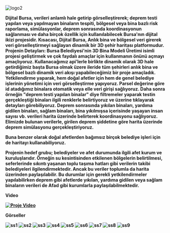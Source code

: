 
![logo2](https://github.com/tahaerel/Deprem_Hackathon/assets/63150746/5864572a-e66c-4b7f-ba21-994f59ee6c87)


<b>Dijital Bursa<b>, verileri anlamlı hale getirip görselleştirerek; deprem testi yapılan veya yapılmayan binaların tespiti, bölgesel veya bina bazlı risk raporlama, simülasyonlar, deprem sonrasında koordinasyonun sağlanması ve daha birçok özellik için kullanılabilecek Bursa'nın dijital ikizi projesidir.
Kısacası, Dijital Bursa, Anlık bina ve bölgesel veri girerek veri görselleştirmeyi sağlayan dinamik bir 3D şehir haritası platformudur. 
Projenin Detayları:
Bursa Belediyesi'nin 3D Bina Modeli Üretimi isimli projesi geliştirmek ve çok faydalı amaçlar için kullanmanın önünü açmayı amaçlıyoruz. Kullanacağımız api’lerle birlikte dinamik olarak 3D hale getirdiğimiz başta Bursa olmak üzere ileride tüm şehirleri anlık bina ve bölgesel bazlı dinamik veri akışı yapabileceğimiz bir proje amaçladık. Yetkilendirme yaparak, hem doğal afetler için hem de genel belediye işlerinin yönetimi için veri görselleştirme yapıyoruz. Parsel değerine göre id atadığımız binalara otomatik veya elle veri girişi sağlıyoruz. Daha sonra örneğin "deprem testi yapılan binalar" diye filtremeler yaparak testin gerçekleştiği binaları ilgili renklerle belirtiyoruz ve üzerine tıklayarak detayları görebiliyoruz. Deprem sonrasında yıkılan binaları, yardıma gidilen binaları, sağlam binaları, bina yıkılmışsa içerisinde yaşayan insan sayısı vb. verileri harita üzerinde belirterek koordinasyonu sağlıyoruz.
Elimizde bulunan verilerle, girilen deprem şiddetine göre harita üzerinde deprem simülasyonu gerçekleştiriyoruz.

Buna benzer olarak doğal afetlerden bağımsız birçok belediye işleri için de haritayı kullanabiliyoruz.


Projenin hedef grubu; belediyeler ve afet durumunda ilgili afet kurum ve kuruluşlarıdır. Örneğin su kesintisinden etkilenen bölgelerin belirtilmesi, seferlerinde sıkıntı yaşanan toplu taşıma hatları gibi verilerin takibi belediyeleri ilgilendirmektedir. Ancak bu veriler toplumla da harita üzerinden paylaşılabilir. Bu durumlar için gerekli yetkilendirmeler yapılabilirken deprem gibi afetlerde yıkılan, yardıma gidilen veya sağlam binaların verileri de Afad gibi kurumlarla paylaşılabilmektedir. 

<b>Video<b>

[![Proje Video](https://github.com/tahaerel/Deprem_Hackathon/assets/63150746/0c24234b-7ecf-41f7-ae7a-53ed88d6c013)](https://www.youtube.com/watch?v=g0TgwjZZ8Jc)

<b>Görseller<b>
  
![ss1](https://github.com/tahaerel/Deprem_Hackathon/assets/63150746/65c629da-2ee8-40a9-bb3e-59e563522505)
![ss2](https://github.com/tahaerel/Deprem_Hackathon/assets/63150746/3bcb4c1e-f8af-4e15-9865-f98fb0e91de3)
![ss3](https://github.com/tahaerel/Deprem_Hackathon/assets/63150746/4dbb8125-cff4-4dea-82a3-90e2ddab54cb)
![ss4](https://github.com/tahaerel/Deprem_Hackathon/assets/63150746/7dd74da3-eec4-496f-bec9-c09bca4b81a6)
![ss5](https://github.com/tahaerel/Deprem_Hackathon/assets/63150746/f1d72ec7-700f-4a02-bc2d-8112c793cfa2)
![ss6](https://github.com/tahaerel/Deprem_Hackathon/assets/63150746/ac9fc753-40d2-4b1d-aea0-f4ac8f3c54c9)
![ss7](https://github.com/tahaerel/Deprem_Hackathon/assets/63150746/5659599b-3f94-40e7-a1c8-27d76efbc803)
![ss8](https://github.com/tahaerel/Deprem_Hackathon/assets/63150746/43350ba6-81d9-489b-97cb-2e1eeb9f8475)
![ss9](https://github.com/tahaerel/Deprem_Hackathon/assets/63150746/8850276e-ec51-4382-9fcc-cb214007fd20)

